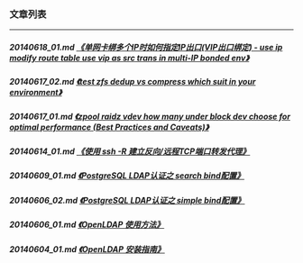 ### 文章列表  
----  
##### 20140618_01.md   [《单网卡绑多个IP时如何指定IP出口(VIP出口绑定) - use ip modify route table use vip as src trans in multi-IP bonded env》](20140618_01.md)  
##### 20140617_02.md   [《test zfs dedup vs compress which suit in your environment》](20140617_02.md)  
##### 20140617_01.md   [《zpool raidz vdev how many under block dev choose for optimal performance (Best Practices and Caveats)》](20140617_01.md)  
##### 20140614_01.md   [《使用 ssh -R 建立反向/远程TCP端口转发代理》](20140614_01.md)  
##### 20140609_01.md   [《PostgreSQL LDAP认证之 search bind配置》](20140609_01.md)  
##### 20140606_02.md   [《PostgreSQL LDAP认证之 simple bind配置》](20140606_02.md)  
##### 20140606_01.md   [《OpenLDAP 使用方法》](20140606_01.md)  
##### 20140604_01.md   [《OpenLDAP 安装指南》](20140604_01.md)  
